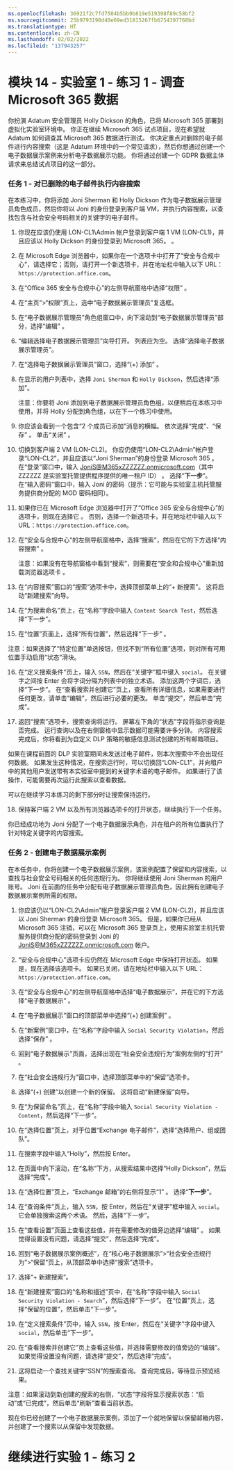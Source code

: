 ```yaml
---
ms.openlocfilehash: 36921f2c7fd7504b5bb9b819e519398f89c58bf2
ms.sourcegitcommit: 25b9793190d40e69ed31815267fb6754397768bd
ms.translationtype: HT
ms.contentlocale: zh-CN
ms.lasthandoff: 02/02/2022
ms.locfileid: "137943257"
---
```

# <a name="module-14---lab-1---exercise-1---investigate-your-microsoft-365-data"></a>模块 14 - 实验室 1 - 练习 1 - 调查 Microsoft 365 数据


你扮演 Adatum 安全管理员 Holly Dickson 的角色，已将 Microsoft 365 部署到虚拟化实验室环境中。 你正在继续 Microsoft 365 试点项目，现在希望就 Adatum 如何调查其 Microsoft 365 数据进行测试。 你决定重点对删除的电子邮件进行内容搜索（这是 Adatum 环境中的一个常见请求），然后你想通过创建一个电子数据展示案例来分析电子数据展示功能。 你将通过创建一个 GDPR 数据主体请求来总结试点项目的这一部分。

### <a name="task-1--perform-a-content-search-for-deleted-emails"></a>任务 1 - 对已删除的电子邮件执行内容搜索

在本练习中，你将添加 Joni Sherman 和 Holly Dickson 作为电子数据展示管理员角色成员，然后你将以 Joni 的身份登录到客户端 VM，并执行内容搜索，以查找包含与社会安全号码相关的关键字的电子邮件。

1. 你现在应该仍使用 LON-CL1\Admin 帐户登录到客户端 1 VM (LON-CL1)，并且应该以 Holly Dickson 的身份登录到 Microsoft 365。 。 

2. 在 Microsoft Edge 浏览器中，如果你在一个选项卡中打开了“安全与合规中心”，请选择它；否则，请打开一个新选项卡，并在地址栏中输入以下 URL：`https://protection.office.com`。 

3. 在“Office 365 安全与合规中心”的左侧导航窗格中选择“权限” 。

4. 在“主页”&gt;“权限”页上，选中“电子数据展示管理员”复选框。 

5. 在“电子数据展示管理员”角色组窗口中，向下滚动到“电子数据展示管理员”部分，选择“编辑”  。

6. “编辑选择电子数据展示管理员”向导打开。 列表应为空。 选择“选择电子数据展示管理员”。

7. 在“选择电子数据展示管理员”窗口，选择“(+) 添加” 。

8. 在显示的用户列表中，选择 `Joni Sherman` 和 `Holly Dickson`，然后选择“添加”。  

    ‎注意：你要将 Joni 添加到电子数据展示管理员角色组，以便稍后在本练习中使用，并将 Holly 分配到角色组，以在下一个练习中使用。

9. 你应该会看到一个包含“2 个成员已添加”消息的横幅。 依次选择“完成”、“保存” 。 单击“关闭”  。

10. 切换到客户端 2 VM (LON-CL2)。 你应仍使用“LON-CL2\Admin”帐户登录“LON-CL2”，并且应该以“Joni Sherman”的身份登录 Microsoft 365  。 在“登录”窗口中，输入 JoniS@M365xZZZZZZ.onmicrosoft.com（其中 ZZZZZZ 是实验室托管提供程序提供的唯一租户 ID） 。 选择“**下一步**”。 在“输入密码”窗口中，输入 Joni 的密码（提示：它可能与实验室主机托管服务提供商分配的 MOD 密码相同）。

11. 如果你已在 Microsoft Edge 浏览器中打开了“Office 365 安全与合规中心”的选项卡，则现在选择它 。 否则，选择一个新选项卡，并在地址栏中输入以下 URL：`https://protection.office.com`。

12. 在“安全与合规中心”的左侧导航窗格中，选择“搜索”，然后在它的下方选择“内容搜索”  。  

    ‎注意：如果没有在导航窗格中看到“搜索”，则需要在“安全和合规中心”重新加载浏览器选项卡 。

13. 在“内容搜索”窗口的“搜索”选项卡中，选择顶部菜单上的“+ 新搜索”。   这将启动“新建搜索”向导。

14. 在“为搜索命名”页上，在“名称”字段中输入 `Content Search Test`，然后选择“下一步”。 

15. 在“位置”页面上，选择“所有位置”，然后选择“下一步” 。

‎注意：如果选择了“特定位置”单选按钮，但找不到“所有位置”选项，则对所有可用位置手动启用“状态”滑块。

16. 在“定义搜索条件”页上，输入 `SSN`，然后在“关键字”框中键入 `social`。   在关键字之间按 Enter 会将字词分隔为列表中的独立术语。 添加这两个字词后，选择“下一步”。 在“查看搜索并创建它”页上，查看所有详细信息，如果需要进行任何更改，请单击“编辑”，然后进行必要的更改。  单击“提交”，然后单击“完成”。

17. 返回“搜索”选项卡，搜索查询将运行。 屏幕左下角的“状态”字段将指示查询是否完成。 运行查询以及在右侧窗格中显示数据可能需要许多分钟。 内容搜索完成后，你将看到为自定义 DLP 策略的敏感信息测试创建的所有邮箱项目。  

如果在课程前面的 DLP 实验室期间未发送过电子邮件，则本次搜索中不会出现任何数据。  如果发生这种情况，在搜索运行时，可以切换回“LON-CL1”，并向租户中的其他用户发送带有本实验室中提到的关键字术语的电子邮件。  如果进行了该操作，可能需要再次运行此搜索以查看数据。

可以在继续学习本练习的剩下部分时让搜索保持运行。 

18. 保持客户端 2 VM 以及所有浏览器选项卡的打开状态，继续执行下一个任务。

你已经成功地为 Joni 分配了一个电子数据展示角色，并在租户的所有位置执行了针对特定关键字的内容搜索。

 

### <a name="task-2--create-an-ediscovery-case"></a>任务 2 - 创建电子数据展示案例

在本任务中，你将创建一个电子数据展示案例，该案例配置了保留和内容搜索，以查找与社会安全号码相关的任何违规行为。 你将继续使用 Joni Sherman 的用户账号。 Joni 在前面的任务中分配有电子数据展示管理员角色，因此拥有创建电子数据展示案例所需的权限。

1. 你应该仍以“LON-CL2\Admin”帐户登录客户端 2 VM (LON-CL2)，并且应该以 Joni Sherman 的身份登录 Microsoft 365。  但是，如果你已经从 Microsoft 365 注销，可以在 Microsoft 365 登录页上，使用实验室主机托管服务提供商分配的密码登录到 Joni 的 JoniS@M365xZZZZZZ.onmicrosoft.com 帐户。

2. “安全与合规中心”选项卡应仍然在 Microsoft Edge 中保持打开状态。 如果是，现在选择该选项卡。 如果已关闭，请在地址栏中输入以下 URL：`https://protection.office.com`。 

3. 在“安全与合规中心”的左侧导航窗格中选择“电子数据展示”，并在它的下方选择“电子数据展示”  。

4. 在“电子数据展示”窗口的顶部菜单中选择“(+) 创建案例” 。

5. 在“新案例”窗口中，在“名称”字段中输入 `Social Security Violation`，然后选择“保存” 。

6. 回到“电子数据展示”页面，选择出现在“社会安全违规行为”案例左侧的“打开”  。

7. 在“社会安全违规行为”窗口中，选择顶部菜单中的“保留”选项卡。 

8. 选择“(+) 创建”以创建一个新的保留。 这将启动“新建保留”向导。

9. 在“为保留命名”页上，在“名称”字段中输入 `Social Security Violation - Content`，然后选择“下一步”。  

10. 在“选择位置”页上，对于位置“Exchange 电子邮件”，选择“选择用户、组或团队”。  

13. 在搜索字段中输入“Holly”，然后按 Enter。 

13. 在页面中向下滚动，在“名称”下方，从搜索结果中选择“Holly Dickson”，然后选择“完成”。  

15. 在“选择位置”页上，“Exchange 邮箱”的右侧将显示“1”  。 选择“**下一步**”。

16. 在“查询条件”页上，输入 `SSN`，按 Enter，然后在“关键字”框中输入 `social`。   它会单独搜索这两个术语。 然后，选择“下一步”。

17. 在“查看设置”页面上查看这些值，并在需要修改的值旁边选择“编辑” 。 如果觉得设置没有问题，请选择“提交”，然后选择“完成”。

18. 回到“电子数据展示案例概述”，在“核心电子数据展示”>“社会安全违规行为”>“保留”页上，从顶部菜单中选择“搜索”选项卡。  

19. 选择“+ 新建搜索”。

20. 在“新建搜索”窗口的“名称和描述”页中，在“名称”字段中输入 `Social Security Violation - Search`”，然后选择“下一步”。 在“位置”页上，选择“保留的位置”，然后单击“下一步”。

21.  在“定义搜索条件”页中，输入 `SSN`，按 Enter，然后在“关键字”字段中键入 `social`，然后单击“下一步”。 

22. 在“查看搜索并创建它”页上查看这些值，并选择需要修改的值旁边的“编辑”。  如果觉得设置没有问题，请选择“提交”，然后选择“完成”。

23. 这将启动一个查找关键字“SSN”的搜索查询。 查询完成后，等待显示预览结果。 

‎注意：如果滚动到新创建的搜索的右侧，“状态”字段将显示搜索状态：“启动”或“已完成”，然后单击“刷新”查看当前状态。

现在你已经创建了一个电子数据展示案例，添加了一个就地保留以保留邮箱内容，并创建了一个搜索以从保留中发现数据。


# <a name="proceed-to-lab1---exercise-2"></a>继续进行实验 1 - 练习 2
